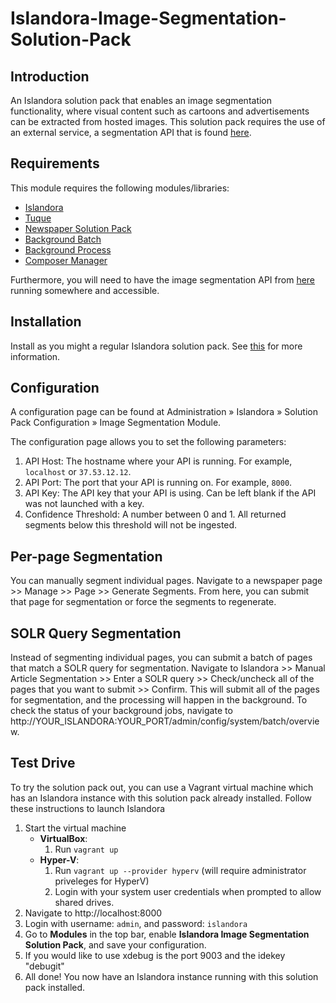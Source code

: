 # Islandora-Image-Segmentation-Solution-Pack

## Introduction
An Islandora solution pack that enables an image segmentation functionality, where visual content such as cartoons and
advertisements can be extracted from hosted images. This solution pack requires the use of an external service, a segmentation API that is found [here](https://github.com/Islandora-Image-Segmentation/Newspaper-Navigator-API).

## Requirements

This module requires the following modules/libraries:

* [Islandora](https://github.com/islandora/islandora)
* [Tuque](https://github.com/islandora/tuque)
* [Newspaper Solution Pack](https://github.com/Islandora/islandora_solution_pack_newspaper)
* [Background Batch](https://www.drupal.org/sandbox/gielfeldt/1130434)
* [Background Process](https://www.drupal.org/project/background_process)
* [Composer Manager](https://www.drupal.org/project/composer_manager)

Furthermore, you will need to have the image segmentation API from [here](https://github.com/Islandora-Image-Segmentation/Newspaper-Navigator-API) running somewhere and accessible.

## Installation
Install as you might a regular Islandora solution pack. See [this](https://www.drupal.org/docs/7/extend/installing-modules) for more information.

## Configuration
A configuration page can be found at Administration » Islandora » Solution Pack Configuration » Image Segmentation Module.

The configuration page allows you to set the following parameters:

1. API Host: The hostname where your API is running. For example, `localhost` or `37.53.12.12`.
2. API Port: The port that your API is running on. For example, `8000`.
3. API Key: The API key that your API is using. Can be left blank if the API was not launched with a key.
4. Confidence Threshold: A number between 0 and 1. All returned segments below this threshold will not be ingested.

## Per-page Segmentation
You can manually segment individual pages.
Navigate to a newspaper page >> Manage >> Page >> Generate Segments.
From here, you can submit that page for segmentation or force the segments to regenerate.

## SOLR Query Segmentation
Instead of segmenting individual pages, you can submit a batch of pages that match a SOLR query for segmentation.
Navigate to Islandora >> Manual Article Segmentation >> Enter a SOLR query >> Check/uncheck all of the pages that you want to submit >> Confirm.
This will submit all of the pages for segmentation, and the processing will happen in the background.
To check the status of your background jobs, navigate to http://YOUR_ISLANDORA:YOUR_PORT/admin/config/system/batch/overview.


## Test Drive
To try the solution pack out, you can use a Vagrant virtual machine which has an Islandora instance with this solution pack already installed. Follow these instructions to launch Islandora

1. Start the virtual machine
    - **VirtualBox**:
        1. Run `vagrant up`
    - **Hyper-V**:
        1. Run `vagrant up --provider hyperv` (will require administrator priveleges for HyperV)
        2. Login with your system user credentials when prompted to allow shared drives.
2. Navigate to http://localhost:8000
3. Login with username: `admin`, and password: `islandora`
4. Go to **Modules** in the top bar, enable **Islandora Image Segmentation Solution Pack**, and save your configuration.
1. If you would like to use xdebug is the port 9003 and the idekey "debugit"
5. All done! You now have an Islandora instance running with this solution pack installed.

